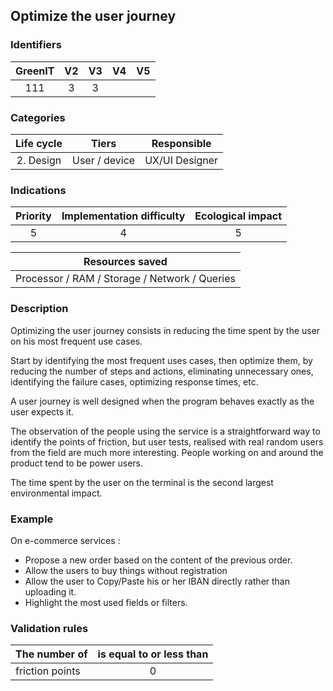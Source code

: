 ## Optimize the user journey

### Identifiers

| GreenIT | V2  | V3  | V4  | V5  |
| :-----: | :-: | :-: | :-: | :-: |
|   111   |  3  |  3  |     |     |

### Categories

| Life cycle |     Tiers     |  Responsible   |
| :--------: | :-----------: | :------------: |
| 2. Design  | User / device | UX/UI Designer |

### Indications

| Priority | Implementation difficulty | Ecological impact |
| :------: | :-----------------------: | :---------------: |
|    5     |             4             |         5         |

|                Resources saved                |
| :-------------------------------------------: |
| Processor / RAM / Storage / Network / Queries |

### Description

Optimizing the user journey consists in reducing the time spent by the user on his most frequent use cases.

Start by identifying the most frequent uses cases, then optimize them, by reducing the number of steps and
actions, eliminating unnecessary ones, identifying the failure cases, optimizing response times, etc.

A user journey is well designed when the program behaves exactly as the user expects it.

The observation of the people using the service is a straightforward way to identify the points of friction, but user tests,
realised with real random users from the field are much more interesting. People working on and around the product
tend to be power users.

The time spent by the user on the terminal is the second largest environmental impact.

### Example

On e-commerce services :

- Propose a new order based on the content of the previous order.
- Allow the users to buy things without registration
- Allow the user to Copy/Paste his or her IBAN directly rather than uploading it.
- Highlight the most used fields or filters.

### Validation rules

| The number of   | is equal to or less than |
| --------------- | :----------------------: |
| friction points |            0             |
